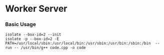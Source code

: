 # Worker Server




### Basic Usage
```
isolate --box-id=2 --init
isolate -p --box-id=2 -E PATH=/usr/local/sbin:/usr/local/bin:/usr/sbin:/usr/bin:/sbin:/bin  --run -- /usr/bin/g++ code.cpp -o code
```
